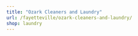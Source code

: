 ```yaml
---
title: "Ozark Cleaners and Laundry"
url: /fayetteville/ozark-cleaners-and-laundry/
shop: laundry
---
```

